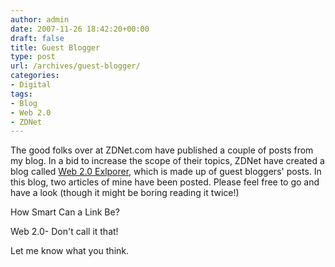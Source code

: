 ```yaml
---
author: admin
date: 2007-11-26 18:42:20+00:00
draft: false
title: Guest Blogger
type: post
url: /archives/guest-blogger/
categories:
- Digital
tags:
- Blog
- Web 2.0
- ZDNet
---
```


The good folks over at ZDNet.com have published a couple of posts from my blog. In a bid to increase the scope of their topics, ZDNet have created a blog called [Web 2.0 Exlporer](http://zachbeauvais.com/wp-content/uploads/2007/11/web2explorer), which is made up of guest bloggers' posts. In this blog, two articles of mine have been posted. Please feel free to go and have a look (though it might be boring reading it twice!)

How Smart Can a Link Be?

Web 2.0- Don't call it that!

Let me know what you think.
